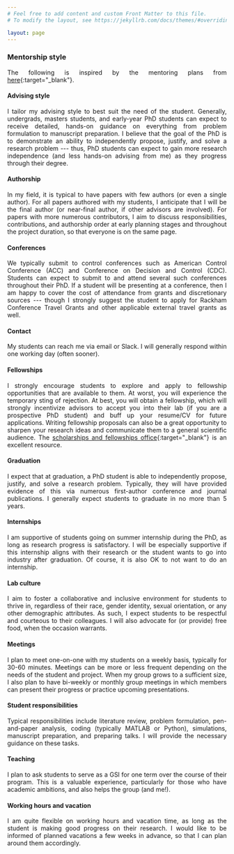 ```yaml
---
# Feel free to add content and custom Front Matter to this file.
# To modify the layout, see https://jekyllrb.com/docs/themes/#overriding-theme-defaults

layout: page
---
```


<style>body {text-align: justify}</style>

### **Mentorship style**

The following is inspired by the mentoring plans from [here](https://me.engin.umich.edu/people/faculty/){:target="_blank"}.

#### Advising style
I tailor my advising style to best suit the need of the student. Generally, undergrads, masters students, and early-year PhD students can expect to receive detailed, hands-on guidance on everything from problem formulation to manuscript preparation. I believe that the goal of the PhD is to demonstrate an ability to independently propose, justify, and solve a research problem --- thus, PhD students can expect to gain more research independence (and less hands-on advising from me) as they progress through their degree.

#### Authorship
In my field, it is typical to have papers with few authors (or even a single author). For all papers authored with my students, I anticipate that I will be the final author (or near-final author, if other advisors are involved). For papers with more numerous contributors, I aim to discuss responsibilities, contributions, and authorship order at early planning stages and throughout the project duration, so that everyone is on the same page.

#### Conferences
We typically submit to control conferences such as American Control Conference (ACC) and Conference on Decision and Control (CDC). Students can expect to submit to and attend several such conferences throughout their PhD. If a student will be presenting at a conference, then I am happy to cover the cost of attendance from grants and discretionary sources --- though I strongly suggest the student to apply for Rackham Conference Travel Grants and other applicable external travel grants as well.

#### Contact
My students can reach me via email or Slack. I will generally respond within one working day (often sooner).

#### Fellowships
I strongly encourage students to explore and apply to fellowship opportunities that are available to them. At worst, you will experience the temporary sting of rejection. At best, you will obtain a fellowship, which will strongly incentivize advisors to accept you into their lab (if you are a prospective PhD student) and buff up your resume/CV for future applications. Writing fellowship proposals can also be a great opportunity to sharpen your research ideas and communicate them to a general scientific audience. The [scholarships and fellowships office](https://scholarships.engin.umich.edu/){:target="_blank"} is an excellent resource.

#### Graduation
I expect that at graduation, a PhD student is able to independently propose, justify, and solve a research problem. Typically, they will have provided evidence of this via numerous first-author conference and journal publications. I generally expect students to graduate in no more than 5 years.

#### Internships
I am supportive of students going on summer internship during the PhD, as long as research progress is satisfactory. I will be especially supportive if this internship aligns with their research or the student wants to go into industry after graduation. Of course, it is also OK to not want to do an internship.

#### Lab culture
I aim to foster a collaborative and inclusive environment for students to thrive in, regardless of their race, gender identity, sexual orientation, or any other demographic attributes. As such, I expect students to be respectful and courteous to their colleagues. I will also advocate for (or provide) free food, when the occasion warrants.

#### Meetings
I plan to meet one-on-one with my students on a weekly basis, typically for 30-60 minutes. Meetings can be more or less frequent depending on the needs of the student and project. When my group grows to a sufficient size, I also plan to have bi-weekly or monthly group meetings in which members can present their progress or practice upcoming presentations.

#### Student responsibilities
Typical responsibilities include literature review, problem formulation, pen-and-paper analysis, coding (typically MATLAB or Python), simulations, manuscript preparation, and preparing talks. I will provide the necessary guidance on these tasks.

#### Teaching
I plan to ask students to serve as a GSI for one term over the course of their program. This is a valuable experience, particularly for those who have academic ambitions, and also helps the group (and me!).

#### Working hours and vacation
I am quite flexible on working hours and vacation time, as long as the student is making good progress on their research. I would like to be informed of planned vacations a few weeks in advance, so that I can plan around them accordingly.

